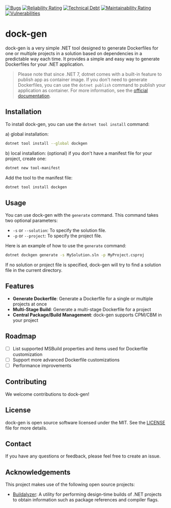 [![Bugs](https://sonarcloud.io/api/project_badges/measure?project=muons-io_dock-gen&metric=bugs)](https://sonarcloud.io/summary/new_code?id=muons-io_dock-gen)
[![Reliability Rating](https://sonarcloud.io/api/project_badges/measure?project=muons-io_dock-gen&metric=reliability_rating)](https://sonarcloud.io/summary/new_code?id=muons-io_dock-gen)
[![Technical Debt](https://sonarcloud.io/api/project_badges/measure?project=muons-io_dock-gen&metric=sqale_index)](https://sonarcloud.io/summary/new_code?id=muons-io_dock-gen)
[![Maintainability Rating](https://sonarcloud.io/api/project_badges/measure?project=muons-io_dock-gen&metric=sqale_rating)](https://sonarcloud.io/summary/new_code?id=muons-io_dock-gen)
[![Vulnerabilities](https://sonarcloud.io/api/project_badges/measure?project=muons-io_dock-gen&metric=vulnerabilities)](https://sonarcloud.io/summary/new_code?id=muons-io_dock-gen)

# dock-gen

dock-gen is a very simple .NET tool designed to generate Dockerfiles for one or multiple projects in a solution based on dependencies in a predictable way each time. 
It provides a simple and easy way to generate Dockerfiles for your .NET application.

> Please note that since .NET 7, dotnet comes with a built-in feature to publish app as container image. 
> If you don't need to generate Dockerfiles, you can use the `dotnet publish` command to publish your application as container.
> For more information, see the [official documentation](https://learn.microsoft.com/en-us/dotnet/core/docker/publish-as-container?pivots=dotnet-8-0).

## Installation

To install dock-gen, you can use the `dotnet tool install` command:

a) global installation:
```bash
dotnet tool install --global dockgen
```

b) local installation:
(optional) if you don't have a manifest file for your project, create one:
```bash
dotnet new tool-manifest
```
Add the tool to the manifest file:
```bash
dotnet tool install dockgen
```

## Usage

You can use dock-gen with the `generate` command. This command takes two optional parameters:

- `-s` or `--solution`: To specify the solution file.
- `-p` or `--project`: To specify the project file.

Here is an example of how to use the `generate` command:

```bash
dotnet dockgen generate -s MySolution.sln -p MyProject.csproj
```

If no solution or project file is specified, dock-gen will try to find a solution file in the current directory.

## Features

- **Generate Dockerfile**: Generate a Dockerfile for a single or multiple projects at once
- **Multi-Stage Build**: Generate a multi-stage Dockerfile for a project
- **Central Package/Build Management**: dock-gen supports CPM/CBM in your project

## Roadmap

- [ ] List supported MSBuild properties and items used for Dockerfile customization
- [ ] Support more advanced Dockerfile customizations
- [ ] Performance improvements

## Contributing

We welcome contributions to dock-gen! 

## License

dock-gen is open source software licensed under the MIT. See the [LICENSE](LICENSE) file for more details.

## Contact

If you have any questions or feedback, please feel free to create an issue.

## Acknowledgements


This project makes use of the following open source projects:

- [Buildalyzer](https://github.com/phmonte/Buildalyzer): A utility for performing design-time builds of .NET projects to obtain information such as package references and compiler flags.
